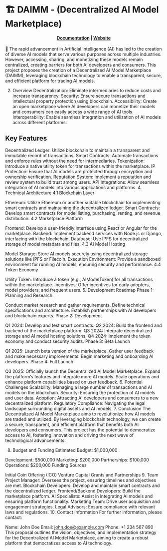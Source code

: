 # 🏗 DAIMM - (Decentralized AI Model Marketplace)

<h4 align="center">
  <a href="https://docs.scaffoldeth.io">Documentation</a> |
  <a href="https://scaffoldeth.io">Website</a>
</h4>

🧪 The rapid advancement in Artificial Intelligence (AI) has led to the creation of diverse AI models that serve various purposes across multiple industries. However, accessing, sharing, and monetizing these models remain centralized, creating barriers for both AI developers and consumers. This project proposes the creation of a Decentralized AI Model Marketplace (DAIMM), leveraging blockchain technology to enable a transparent, secure, and efficient platform for trading AI models.

2. Overview
Decentralization: Eliminate intermediaries to reduce costs and increase transparency.
Security: Ensure secure transactions and intellectual property protection using blockchain.
Accessibility: Create an open marketplace where AI developers can monetize their models and consumers can easily access a wide range of AI tools.
Interoperability: Enable seamless integration and utilization of AI models across different platforms.

## Key Features
Decentralized Ledger: Utilize blockchain to maintain a transparent and immutable record of transactions.
Smart Contracts: Automate transactions and enforce rules without the need for intermediaries.
Tokenization: Introduce a native utility token for transactions within the marketplace.
IP Protection: Ensure that AI models are protected through encryption and ownership verification.
Reputation System: Implement a reputation and review system to build trust among users.
API Integrations: Allow seamless integration of AI models into various applications and platforms.
4. Technical Architecture
4.1 Blockchain Layer

Ethereum: Utilize Ethereum or another suitable blockchain for implementing smart contracts and maintaining the decentralized ledger.
Smart Contracts: Develop smart contracts for model listing, purchasing, renting, and revenue distribution.
4.2 Marketplace Platform

Frontend: Develop a user-friendly interface using React or Angular for the marketplace.
Backend: Implement backend services with Node.js or Django, interfacing with the blockchain.
Database: Use IPFS for decentralized storage of model metadata and files.
4.3 AI Model Hosting

Model Storage: Store AI models securely using decentralized storage solutions like IPFS or Filecoin.
Execution Environment: Provide a sandboxed environment for running AI models, ensuring security and performance.
4.4 Token Economy

Utility Token: Introduce a token (e.g., AIModelToken) for all transactions within the marketplace.
Incentives: Offer incentives for early adopters, model providers, and frequent users.
5. Development Roadmap
Phase 1: Planning and Research

Conduct market research and gather requirements.
Define technical specifications and architecture.
Establish partnerships with AI developers and blockchain experts.
Phase 2: Development

Q1 2024: Develop and test smart contracts.
Q2 2024: Build the frontend and backend of the marketplace platform.
Q3 2024: Integrate decentralized storage and AI model hosting solutions.
Q4 2024: Implement the token economy and conduct security audits.
Phase 3: Beta Launch

Q1 2025: Launch beta version of the marketplace.
Gather user feedback and make necessary improvements.
Begin marketing and onboarding AI developers.
Phase 4: Full Launch

Q3 2025: Officially launch the Decentralized AI Model Marketplace.
Expand the platform’s features and integrate more AI models.
Scale operations and enhance platform capabilities based on user feedback.
6. Potential Challenges
Scalability: Managing a large number of transactions and AI models on the blockchain.
Security: Ensuring the protection of AI models and user data.
Adoption: Attracting AI developers and consumers to a new decentralized platform.
Regulatory Compliance: Navigating the legal landscape surrounding digital assets and AI models.
7. Conclusion
The Decentralized AI Model Marketplace aims to revolutionize how AI models are traded and utilized. By leveraging blockchain technology, we can create a secure, transparent, and efficient platform that benefits both AI developers and consumers. This project has the potential to democratize access to AI, fostering innovation and driving the next wave of technological advancements.

8. Budget and Funding
Estimated Budget: $1,000,000

Development: $500,000
Marketing: $200,000
Partnerships: $100,000
Operations: $200,000
Funding Sources

Initial Coin Offering (ICO)
Venture Capital
Grants and Partnerships
9. Team
Project Manager: Oversees the project, ensuring timelines and objectives are met.
Blockchain Developers: Develop and maintain smart contracts and the decentralized ledger.
Frontend/Backend Developers: Build the marketplace platform.
AI Specialists: Assist in integrating AI models and ensuring platform functionality.
Marketing Team: Drive user acquisition and engagement strategies.
Legal Advisors: Ensure compliance with relevant laws and regulations.
10. Contact Information
For further information, please contact:

Name: John Doe
Email: <john.doe@example.com>
Phone: +1 234 567 890
This proposal outlines the vision, objectives, and implementation strategy for the Decentralized AI Model Marketplace, aiming to create a robust platform that democratizes access to AI technology.
